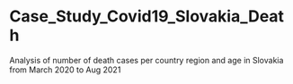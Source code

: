 # Case_Study_Covid19_Slovakia_Death

Analysis of number of death cases per country region and age in Slovakia from March 2020 to Aug 2021
